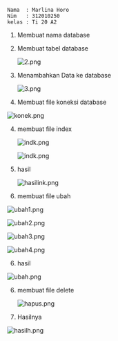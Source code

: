 



    Nama  : Marlina Horo
    Nim   : 312010250
    kelas : Ti 20 A2



1. Membuat nama database

2. Membuat tabel database




     ![2.png](Gambar/2.png)




3. Menambahkan Data ke database




    ![3.png](Gambar/3.png)



4. Membuat file koneksi database


![konek.png](Gambar/konek.png)




4. membuat file index


    ![indk.png](Gambar/indk%201.png)




    ![indk.png](Gambar/indk%202.png)

5. hasil

    ![hasilink.png](Gambar/hasilindk.png)



6. membuat file ubah


![ubah1.png](Gambar/ubah1.png)



![ubah2.png](Gambar/ubah2.png)



![ubah3.png](Gambar/ubah3.png)


![ubah4.png](Gambar/ubah4.png)


 6. hasil


 ![ubah.png](Gambar/ubah.png)





6. membuat file delete



     ![hapus.png](Gambar/hapus.png)


7. Hasilnya


![hasilh.png](Gambar/hasilh.png)






